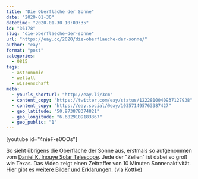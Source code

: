 ```yaml
---
title: "Die Oberfläche der Sonne"
date: "2020-01-30"
datetime: "2020-01-30 10:09:35"
id: "36178"
slug: "die-oberflaeche-der-sonne"
url: "https://eay.cc/2020/die-oberflaeche-der-sonne/"
author: "eay"
format: "post"
categories:
  - 0815
tags:
  - astronomie
  - weltall
  - wissenschaft
meta:
  - yourls_shorturl: "http://eay.li/3cm"
  - content_copy: "https://twitter.com/eay/status/1222810040937127938"
  - content_copy: "https://eay.social/@eay/103571495763387427"
  - geo_latitude: "50.973878374821"
  - geo_longitude: "6.6829109183367"
  - geo_public: "1"
---
```


\[youtube id="4nieF-e0OOs"\]

So sieht übrigens die Oberfläche der Sonne aus, erstmals so aufgenommen vom [Daniel K. Inouye Solar Telescope](https://de.wikipedia.org/wiki/Daniel_K._Inouye_Solar_Telescope). Jede der "Zellen" ist dabei so groß wie Texas. Das Video zeigt einen Zeitraffer von 10 Minuten Sonnenaktivität. Hier gibt es [weitere Bilder und Erklärungen](https://www.nso.edu/inouye-solar-telescope-first-light/). (via [Kottke](https://kottke.org/20/01/new-solar-telescope-shows-the-suns-surface-in-unprecendented-high-resolution-images-video))
